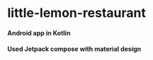 # little-lemon-restaurant
#### Android app in Kotlin
#### Used Jetpack compose with material design
